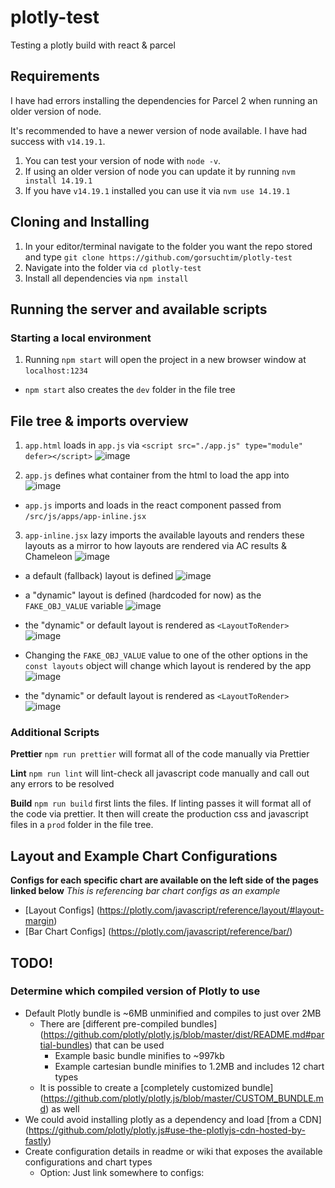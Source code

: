 # plotly-test

Testing a plotly build with react &amp; parcel

## Requirements

I have had errors installing the dependencies for Parcel 2 when running an older version of node.

It's recommended to have a newer version of node available. I have had success with `v14.19.1`.

1. You can test your version of node with `node -v`.
2. If using an older version of node you can update it by running `nvm install 14.19.1`
3. If you have `v14.19.1` installed you can use it via `nvm use 14.19.1`

## Cloning and Installing

1. In your editor/terminal navigate to the folder you want the repo stored and type `git clone https://github.com/gorsuchtim/plotly-test`
2. Navigate into the folder via `cd plotly-test`
3. Install all dependencies via `npm install`

## Running the server and available scripts

### Starting a local environment

1. Running `npm start` will open the project in a new browser window at `localhost:1234`

- `npm start` also creates the `dev` folder in the file tree

## File tree & imports overview

1. `app.html` loads in `app.js` via `<script src="./app.js" type="module" defer></script>`
![image](https://user-images.githubusercontent.com/9575252/179277657-e3999687-f79c-4168-9fd7-3bda3dc5475f.png)

2. `app.js` defines what container from the html to load the app into
![image](https://user-images.githubusercontent.com/9575252/179277624-a4115e3f-e549-4f9d-b1e4-8e7d06ff0ec3.png)

- `app.js` imports and loads in the react component passed from `/src/js/apps/app-inline.jsx`

3. `app-inline.jsx` lazy imports the available layouts and renders these layouts as a mirror to how layouts are rendered via AC results & Chameleon
![image](https://user-images.githubusercontent.com/9575252/179277722-d470d20b-beb7-4791-a1c5-e0b8e6c92088.png)

- a default (fallback) layout is defined
![image](https://user-images.githubusercontent.com/9575252/179277775-f7fa8fd3-a72a-4cb9-8a4c-3988fab65a39.png)

- a "dynamic" layout is defined (hardcoded for now) as the `FAKE_OBJ_VALUE` variable
![image](https://user-images.githubusercontent.com/9575252/179277822-b2f5dfb9-8970-4aa4-a0cc-e265ceeab960.png)

- the "dynamic" or default layout is rendered as `<LayoutToRender>`
![image](https://user-images.githubusercontent.com/9575252/179278048-0cd5bdcf-8daf-4aef-846e-2db2096ae736.png)

- Changing the `FAKE_OBJ_VALUE` value to one of the other options in the `const layouts` object will change which layout is rendered by the app
![image](https://user-images.githubusercontent.com/9575252/179278258-99c54149-f732-4c33-87a7-8509127244de.png)

- the "dynamic" or default layout is rendered as `<LayoutToRender>`
![image](https://user-images.githubusercontent.com/9575252/179278346-4b88acbb-ac83-46aa-a1b3-d9829f69015d.png)

### Additional Scripts

**Prettier**
`npm run prettier` will format all of the code manually via Prettier

**Lint**
`npm run lint` will lint-check all javascript code manually and call out any errors to be resolved

**Build**
`npm run build` first lints the files. If linting passes it will format all of the code via prettier. It then will create the production css and javascript files in a `prod` folder in the file tree.

## Layout and Example Chart Configurations

**Configs for each specific chart are available on the left side of the pages linked below**
_This is referencing bar chart configs as an example_

- [Layout Configs] (https://plotly.com/javascript/reference/layout/#layout-margin)
- [Bar Chart Configs] (https://plotly.com/javascript/reference/bar/)

## TODO!

### Determine which compiled version of Plotly to use

- Default Plotly bundle is ~6MB unminified and compiles to just over 2MB
  - There are [different pre-compiled bundles] (https://github.com/plotly/plotly.js/blob/master/dist/README.md#partial-bundles) that can be used
    - Example basic bundle minifies to ~997kb
    - Example cartesian bundle minifies to 1.2MB and includes 12 chart types
  - It is possible to create a [completely customized bundle] (https://github.com/plotly/plotly.js/blob/master/CUSTOM_BUNDLE.md) as well
- We could avoid installing plotly as a dependency and load [from a CDN] (https://github.com/plotly/plotly.js#use-the-plotlyjs-cdn-hosted-by-fastly)
- Create configuration details in readme or wiki that exposes the available configurations and chart types
  - Option: Just link somewhere to configs:
